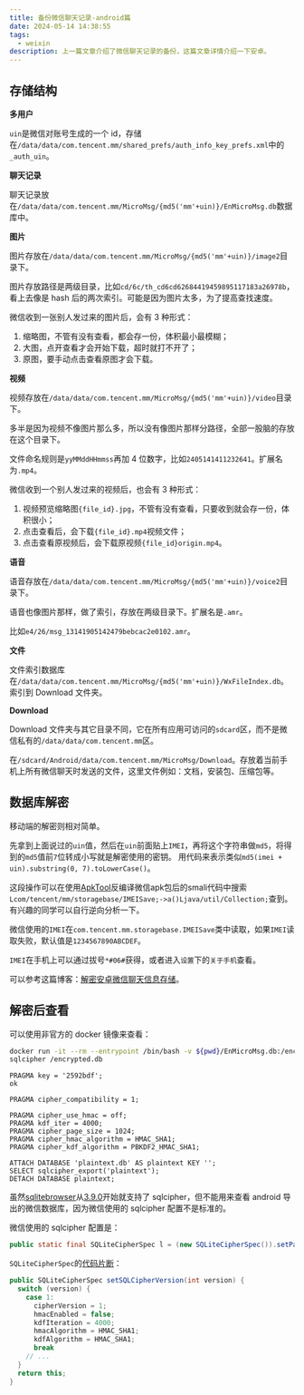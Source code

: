 ```yaml
---
title: 备份微信聊天记录-android篇
date: 2024-05-14 14:38:55
tags:
  - weixin
description: 上一篇文章介绍了微信聊天记录的备份，这篇文章详情介绍一下安卓。
---
```


## 存储结构

**多用户**

`uin`是微信对账号生成的一个 id，存储在`/data/data/com.tencent.mm/shared_prefs/auth_info_key_prefs.xml`中的`_auth_uin`。

**聊天记录**

聊天记录放在`/data/data/com.tencent.mm/MicroMsg/{md5('mm'+uin)}/EnMicroMsg.db`数据库中。

**图片**

图片存放在`/data/data/com.tencent.mm/MicroMsg/{md5('mm'+uin)}/image2`目录下。

图片存放路径是两级目录，比如`cd/6c/th_cd6cd62684419459895117183a26978b`，看上去像是 hash 后的两次索引。可能是因为图片太多，为了提高查找速度。

微信收到一张别人发过来的图片后，会有 3 种形式：

1. 缩略图，不管有没有查看，都会存一份，体积最小最模糊；
2. 大图，点开查看才会开始下载，超时就打不开了；
3. 原图，要手动点击查看原图才会下载。

**视频**

视频存放在`/data/data/com.tencent.mm/MicroMsg/{md5('mm'+uin)}/video`目录下。

多半是因为视频不像图片那么多，所以没有像图片那样分路径，全部一股脑的存放在这个目录下。

文件命名规则是`yyMMddHHmmss`再加 4 位数字，比如`2405141411232641`。扩展名为`.mp4`。

微信收到一个别人发过来的视频后，也会有 3 种形式：

1. 视频预览缩略图`{file_id}.jpg`，不管有没有查看，只要收到就会存一份，体积很小；
2. 点击查看后，会下载`{file_id}.mp4`视频文件；
3. 点击查看原视频后，会下载原视频`{file_id}origin.mp4`。

**语音**

语音存放在`/data/data/com.tencent.mm/MicroMsg/{md5('mm'+uin)}/voice2`目录下。

语音也像图片那样，做了索引，存放在两级目录下。扩展名是`.amr`。

比如`e4/26/msg_13141905142479bebcac2e0102.amr`。

**文件**

文件索引数据库在`/data/data/com.tencent.mm/MicroMsg/{md5('mm'+uin)}/WxFileIndex.db`。索引到 Download 文件夹。

**Download**

Download 文件夹与其它目录不同，它在所有应用可访问的`sdcard`区，而不是微信私有的`/data/data/com.tencent.mm`区。

在`/sdcard/Android/data/com.tencent.mm/MicroMsg/Download`。存放着当前手机上所有微信聊天时发送的文件，这里文件例如：文档，安装包、压缩包等。

## 数据库解密

移动端的解密则相对简单。

先拿到上面说过的`uin`值，然后在`uin`前面贴上`IMEI`，再将这个字符串做`md5`，将得到的`md5`值前`7`位转成小写就是解密使用的密钥。
用代码来表示类似`md5(imei + uin).substring(0, 7).toLowerCase()`。

这段操作可以在使用[ApkTool](https://github.com/iBotPeaches/Apktool)反编译微信apk包后的smali代码中搜索`Lcom/tencent/mm/storagebase/IMEISave;->a()Ljava/util/Collection;`查到。
有兴趣的同学可以自行逆向分析一下。

微信使用的`IMEI`在`com.tencent.mm.storagebase.IMEISave`类中读取，如果`IMEI`读取失败，默认值是`1234567890ABCDEF`。

`IMEI`在手机上可以通过拔号`*#06#`获得，或者进入`设置`下的`关于手机`查看。

可以参考这篇博客：[解密安卓微信聊天信息存储](https://blog.greycode.top/posts/android-wechat-bak/)。

## 解密后查看

可以使用非官方的 docker 镜像来查看：

```sh
docker run -it --rm --entrypoint /bin/bash -v ${pwd}/EnMicroMsg.db:/encrypted.db yspreen/sqlcipher
sqlcipher /encrypted.db
```

```sqlite
PRAGMA key = '2592bdf';
ok

PRAGMA cipher_compatibility = 1;

PRAGMA cipher_use_hmac = off;
PRAGMA kdf_iter = 4000;
PRAGMA cipher_page_size = 1024;
PRAGMA cipher_hmac_algorithm = HMAC_SHA1;
PRAGMA cipher_kdf_algorithm = PBKDF2_HMAC_SHA1;

ATTACH DATABASE 'plaintext.db' AS plaintext KEY '';
SELECT sqlcipher_export('plaintext');
DETACH DATABASE plaintext;
```

虽然[sqlitebrowser](https://sqlitebrowser.org/)从[3.9.0](https://github.com/sqlitebrowser/sqlitebrowser/releases/tag/v3.9.0)开始就支持了 sqlcipher，但不能用来查看 android 导出的微信数据库，因为微信使用的 sqlcipher 配置不是标准的。

微信使用的 sqlcipher 配置是：

```java
public static final SQLiteCipherSpec l = (new SQLiteCipherSpec()).setPageSize(1024).setSQLCipherVersion(1);
```

`SQLiteCipherSpec`的[代码片断](https://github.com/Tencent/wcdb/blob/9d26c39475d4294204e467e139e3bbf8f7e3ea58/src/java/compat/src/main/java/com/tencent/wcdb/compat/SQLiteCipherSpec.java#L193)：

```java
public SQLiteCipherSpec setSQLCipherVersion(int version) {
  switch (version) {
    case 1:
      cipherVersion = 1;
      hmacEnabled = false;
      kdfIteration = 4000;
      hmacAlgorithm = HMAC_SHA1;
      kdfAlgorithm = HMAC_SHA1;
      break
    // ...
  }
  return this;
}
```
